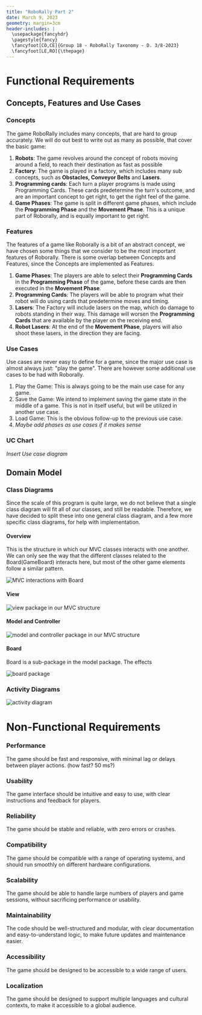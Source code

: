 ```yaml
---
title: "RoboRally Part 2"
date: March 9, 2023
geometry: margin=3cm
header-includes: |
  \usepackage{fancyhdr}
  \pagestyle{fancy}
  \fancyfoot[CO,CE]{Group 18 - RoboRally Taxonomy - D. 3/8-2023}
  \fancyfoot[LE,RO]{\thepage}
---
```


# Functional Requirements

## Concepts, Features and Use Cases

### Concepts

The game RoboRally includes many concepts, that are hard to group accurately.
We will do out best to write out as many as possible, that cover the basic game:

1. **Robots**: The game revolves around the concept of robots moving around a field, to reach their destination as fast as possible
2. **Factory**: The game is played in a factory, which includes many sub concepts, such as **Obstacles, Conveyor Belts** and **Lasers**.
3. **Programming cards**: Each turn a player programs is made using Programming Cards. These cards predetermine the turn's outcome, and are an important concept to get right, to get the right feel of the game.
4. **Game Phases**: The game is split in different game phases, which include the **Programming Phase** and the **Movement Phase**. This is a unique part of Roborally, and is equally important to get right.

### Features

The features of a game like Roborally is a bit of an abstract concept, we have chosen some things that we consider to be the most important features of Roborally. There is some overlap between Concepts and Features, since the Concepts are implemented as Features.

1. **Game Phases**: The players are able to select their **Programming Cards** in the **Programming Phase** of the game, before these cards are then executed in the **Movement Phase**.
2. **Programming Cards**: The players will be able to program what their robot will do using cards that predetermine moves and timing.
3. **Lasers**: The Factory will include lasers on the map, which do damage to robots standing in their way. This damage will worsen the **Programming Cards** that are available by the player on the receiving end.
4. **Robot Lasers**: At the end of the **Movement Phase**, players will also shoot these lasers, in the direction they are facing.

### Use Cases

Use cases are never easy to define for a game, since the major use case is almost always just: "play the game". There are however some additional use cases to be had with Roborally.

1. Play the Game: This is always going to be the main use case for any game.
2. Save the Game: We intend to implement saving the game state in the middle of a game. This is not in itself useful, but will be utilized in another use case.
3. Load Game: This is the obvious follow-up to the previous use case.
4. _Maybe add phases as use cases if it makes sense_

### UC Chart

_Insert Use case diagram_

## Domain Model

### Class Diagrams

Since the scale of this program is quite large, we do not believe that a single class diagram will fit all of our classes, and still be readable. Therefore, we have decided to split these into one general class diagram, and a few more specific class diagrams, for help with implementation.
<br>

#### Overview

This is the structure in which our MVC classes interacts with one another. We can only see the way that the different classes related to the Board(GameBoard) interacts here, but most of the other game elements follow a similar pattern.

![MVC interactions with Board](./media/class-diagrams/overview/overview.png)

#### View

![view package in our MVC structure](./media/class-diagrams/view/view.png)

#### Model and Controller

![model and controller package in our MVC structure](./media/class-diagrams/modelAndController/modelAndController.png)

#### Board

Board is a sub-package in the model package. The effects

![board package](./media/class-diagrams/altBoard/altBoard.png)

### Activity Diagrams

![activity diagram](./media/Must%20have%20req%20activitydiagram/Must%20have%20req%20activitydiagram.png)

# Non-Functional Requirements

### Performance

The game should be fast and responsive, with minimal lag or delays between player actions. (how fast? 50 ms?)

### Usability

The game interface should be intuitive and easy to use, with clear instructions and feedback for players.

### Reliability

The game should be stable and reliable, with zero errors or crashes.

### Compatibility

The game should be compatible with a range of operating systems, and should run smoothly on different hardware configurations.

### Scalability

The game should be able to handle large numbers of players and game sessions, without sacrificing performance or usability.

### Maintainability

The code should be well-structured and modular, with clear documentation and easy-to-understand logic, to make future updates and maintenance easier.

### Accessibility

The game should be designed to be accessible to a wide range of users.

### Localization

The game should be designed to support multiple languages and cultural contexts, to make it accessible to a global audience.
